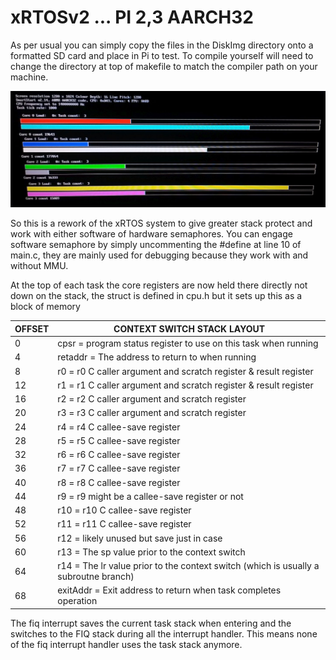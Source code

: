 
# xRTOSv2 ... PI 2,3 AARCH32
As per usual you can simply copy the files in the DiskImg directory onto a formatted SD card and place in Pi to test.
To compile yourself will need to change the directory at top of makefile to match the compiler path on your machine. 
>
![](https://github.com/LdB-ECM/Docs_and_Images/blob/master/Images/xRTOS_SEMS.jpg?raw=true)
>
So this is a rework of the xRTOS system to give greater stack protect and work with either software of hardware semaphores.
You can engage software semaphore by simply uncommenting the #define at line 10 of main.c, they are mainly used for debugging because they work with and without MMU.

At the top of each task the core registers are now held there directly not down on the stack, the struct is defined in cpu.h but it sets up this as a block of memory

   OFFSET    |  CONTEXT SWITCH STACK LAYOUT
------------ | -------------
0			    | cpsr		  = program status register to use on this task when running
4            |	retaddr	  = The address to return to when running
8			    | r0			  = r0	C caller argument and scratch register & result register
12			    | r1			  = r1	C caller argument and scratch register & result register
16			    | r2			  = r2	C caller argument and scratch register
20			    | r3			  = r3	C caller argument and scratch register
24			    | r4			  = r4	C callee-save register
28			    | r5			  = r5	C callee-save register
32			    | r6			  = r6	C callee-save register
36			    | r7			  = r7	C callee-save register
40			    | r8			  = r8	C callee-save register
44			    | r9			  = r9	might be a callee-save register or not
48			    | r10		  = r10	C callee-save register
52			    | r11		  = r11	C callee-save register
56			    | r12		  = likely unused but save just in case
60			    | r13		  = The sp value prior to the context switch 
64			    | r14		  = The lr value prior to the context switch (which is usually a subroutne branch)
68			    | exitAddr	  = Exit address to return when task completes operation
>
The fiq interrupt saves the current task stack when entering and the switches to the FIQ stack during all the interrupt handler. This means none of the fiq interrupt handler uses the task stack anymore.
